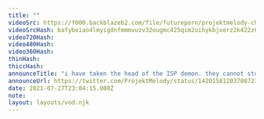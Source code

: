 ```yaml
---
title: ""
videoSrc: https://f000.backblazeb2.com/file/futureporn/projektmelody-chaturbate-2021-07-27.mp4
videoSrcHash: bafybeiao4lmyigdnfmmmvuzv32ougmc425qim2oihykbjxerz2k422z67y
video720Hash: 
video480Hash: 
video360Hash: 
thinHash: 
thiccHash: 
announceTitle: "i have taken the head of the ISP demon. they cannot stop me now uwu"
announceUrl: https://twitter.com/ProjektMelody/status/1420158120370872320
date: 2021-07-27T23:04:15.000Z
note: 
layout: layouts/vod.njk
---
```


